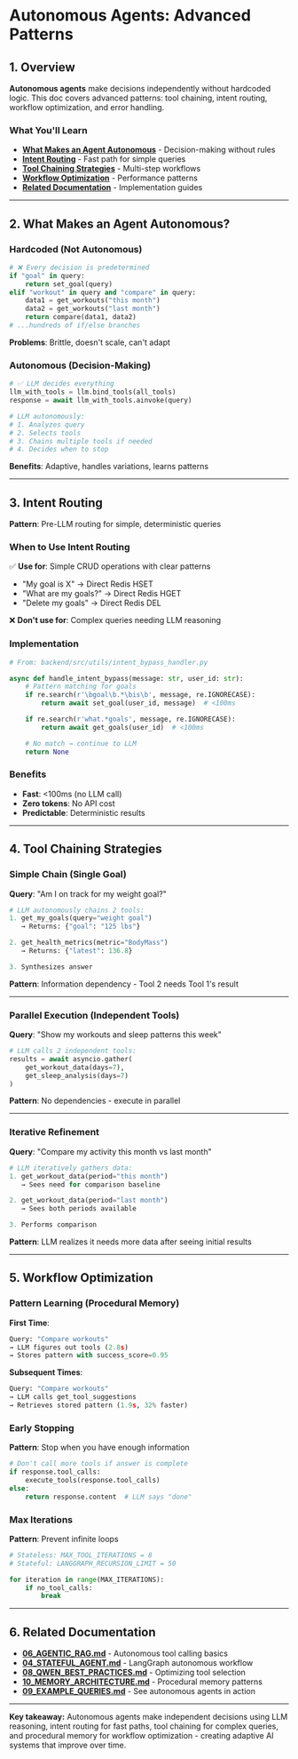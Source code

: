 # Autonomous Agents: Advanced Patterns

## 1. Overview

**Autonomous agents** make decisions independently without hardcoded logic. This doc covers advanced patterns: tool chaining, intent routing, workflow optimization, and error handling.

### What You'll Learn

- **[What Makes an Agent Autonomous](#2-what-makes-an-agent-autonomous)** - Decision-making without rules
- **[Intent Routing](#3-intent-routing)** - Fast path for simple queries
- **[Tool Chaining Strategies](#4-tool-chaining-strategies)** - Multi-step workflows
- **[Workflow Optimization](#5-workflow-optimization)** - Performance patterns
- **[Related Documentation](#6-related-documentation)** - Implementation guides

---

## 2. What Makes an Agent Autonomous?

### Hardcoded (Not Autonomous)

```python
# ❌ Every decision is predetermined
if "goal" in query:
    return set_goal(query)
elif "workout" in query and "compare" in query:
    data1 = get_workouts("this month")
    data2 = get_workouts("last month")
    return compare(data1, data2)
# ...hundreds of if/else branches
```

**Problems**: Brittle, doesn't scale, can't adapt

### Autonomous (Decision-Making)

```python
# ✅ LLM decides everything
llm_with_tools = llm.bind_tools(all_tools)
response = await llm_with_tools.ainvoke(query)

# LLM autonomously:
# 1. Analyzes query
# 2. Selects tools
# 3. Chains multiple tools if needed
# 4. Decides when to stop
```

**Benefits**: Adaptive, handles variations, learns patterns

---

## 3. Intent Routing

**Pattern**: Pre-LLM routing for simple, deterministic queries

### When to Use Intent Routing

✅ **Use for**: Simple CRUD operations with clear patterns
- "My goal is X" → Direct Redis HSET
- "What are my goals?" → Direct Redis HGET
- "Delete my goals" → Direct Redis DEL

❌ **Don't use for**: Complex queries needing LLM reasoning

### Implementation

```python
# From: backend/src/utils/intent_bypass_handler.py

async def handle_intent_bypass(message: str, user_id: str):
    # Pattern matching for goals
    if re.search(r'\bgoal\b.*\bis\b', message, re.IGNORECASE):
        return await set_goal(user_id, message)  # <100ms

    if re.search(r'what.*goals', message, re.IGNORECASE):
        return await get_goals(user_id)  # <100ms

    # No match → continue to LLM
    return None
```

### Benefits

- **Fast**: <100ms (no LLM call)
- **Zero tokens**: No API cost
- **Predictable**: Deterministic results

---

## 4. Tool Chaining Strategies

### Simple Chain (Single Goal)

**Query**: "Am I on track for my weight goal?"

```python
# LLM autonomously chains 2 tools:
1. get_my_goals(query="weight goal")
   → Returns: {"goal": "125 lbs"}

2. get_health_metrics(metric="BodyMass")
   → Returns: {"latest": 136.8}

3. Synthesizes answer
```

**Pattern**: Information dependency - Tool 2 needs Tool 1's result

---

### Parallel Execution (Independent Tools)

**Query**: "Show my workouts and sleep patterns this week"

```python
# LLM calls 2 independent tools:
results = await asyncio.gather(
    get_workout_data(days=7),
    get_sleep_analysis(days=7)
)
```

**Pattern**: No dependencies - execute in parallel

---

### Iterative Refinement

**Query**: "Compare my activity this month vs last month"

```python
# LLM iteratively gathers data:
1. get_workout_data(period="this month")
   → Sees need for comparison baseline

2. get_workout_data(period="last month")
   → Sees both periods available

3. Performs comparison
```

**Pattern**: LLM realizes it needs more data after seeing initial results

---

## 5. Workflow Optimization

### Pattern Learning (Procedural Memory)

**First Time**:
```python
Query: "Compare workouts"
→ LLM figures out tools (2.8s)
→ Stores pattern with success_score=0.95
```

**Subsequent Times**:
```python
Query: "Compare workouts"
→ LLM calls get_tool_suggestions
→ Retrieves stored pattern (1.9s, 32% faster)
```

### Early Stopping

**Pattern**: Stop when you have enough information

```python
# Don't call more tools if answer is complete
if response.tool_calls:
    execute_tools(response.tool_calls)
else:
    return response.content  # LLM says "done"
```

### Max Iterations

**Pattern**: Prevent infinite loops

```python
# Stateless: MAX_TOOL_ITERATIONS = 8
# Stateful: LANGGRAPH_RECURSION_LIMIT = 50

for iteration in range(MAX_ITERATIONS):
    if no_tool_calls:
        break
```

---

## 6. Related Documentation

- **[06_AGENTIC_RAG.md](06_AGENTIC_RAG.md)** - Autonomous tool calling basics
- **[04_STATEFUL_AGENT.md](04_STATEFUL_AGENT.md)** - LangGraph autonomous workflow
- **[08_QWEN_BEST_PRACTICES.md](08_QWEN_BEST_PRACTICES.md)** - Optimizing tool selection
- **[10_MEMORY_ARCHITECTURE.md](10_MEMORY_ARCHITECTURE.md)** - Procedural memory patterns
- **[09_EXAMPLE_QUERIES.md](09_EXAMPLE_QUERIES.md)** - See autonomous agents in action

---

**Key takeaway:** Autonomous agents make independent decisions using LLM reasoning, intent routing for fast paths, tool chaining for complex queries, and procedural memory for workflow optimization - creating adaptive AI systems that improve over time.

